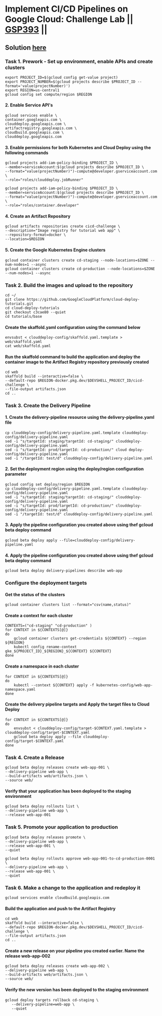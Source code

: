 # Implement CI/CD Pipelines on Google Cloud: Challenge Lab || [GSP393](https://www.cloudskillsboost.google/focuses/52826?parent=catalog) ||

## Solution [here]()

### Task 1. Prework - Set up environment, enable APIs and create clusters ###
```
export PROJECT_ID=$(gcloud config get-value project)
export PROJECT_NUMBER=$(gcloud projects describe $PROJECT_ID --format='value(projectNumber)')
export REGION=us-central1
gcloud config set compute/region $REGION
```
#### 2. Enable Service API's ####
```
gcloud services enable \
container.googleapis.com \
clouddeploy.googleapis.com \
artifactregistry.googleapis.com \
cloudbuild.googleapis.com \
clouddeploy.googleapis.com
```
#### 3. Enable permissions for both Kubernetes and Cloud Deploy using the following commands ####
```
gcloud projects add-iam-policy-binding $PROJECT_ID \
--member=serviceAccount:$(gcloud projects describe $PROJECT_ID \
--format="value(projectNumber)")-compute@developer.gserviceaccount.com \
--role="roles/clouddeploy.jobRunner"

gcloud projects add-iam-policy-binding $PROJECT_ID \
--member=serviceAccount:$(gcloud projects describe $PROJECT_ID \
--format="value(projectNumber)")-compute@developer.gserviceaccount.com \
--role="roles/container.developer"
```

#### 4. Create an Artifact Repository ####
```
gcloud artifacts repositories create cicd-challenge \
--description="Image registry for tutorial web app" \
--repository-format=docker \
--location=$REGION
```
#### 5. Create the Google Kubernetes Engine clusters ####
```
gcloud container clusters create cd-staging --node-locations=$ZONE --num-nodes=1 --async
gcloud container clusters create cd-production --node-locations=$ZONE --num-nodes=1 --async
```
### Task 2. Build the images and upload to the repository ###
``` 
cd ~/
git clone https://github.com/GoogleCloudPlatform/cloud-deploy-tutorials.git
cd cloud-deploy-tutorials
git checkout c3cae80 --quiet
cd tutorials/base
```
#### Create the skaffold.yaml configuration using the command below ####
```
envsubst < clouddeploy-config/skaffold.yaml.template > web/skaffold.yaml
cat web/skaffold.yaml
```
#### Run the skaffold command to build the application and deploy the container image to the Artifact Registry repository previously created ####
```
cd web
skaffold build --interactive=false \
--default-repo $REGION-docker.pkg.dev/$DEVSHELL_PROJECT_ID/cicd-challenge \
--file-output artifacts.json
cd ..
```

### Task 3. Create the Delivery Pipeline ###
#### 1. Create the delivery-pipeline resource using the delivery-pipeline.yaml file ####
``` 
cp clouddeploy-config/delivery-pipeline.yaml.template clouddeploy-config/delivery-pipeline.yaml
sed -i "s/targetId: staging/targetId: cd-staging/" clouddeploy-config/delivery-pipeline.yaml
sed -i "s/targetId: prod/targetId: cd-production/" cloud deploy-config/delivery-pipeline.yaml
sed -i "/targetId: test/d" clouddeploy-config/delivery-pipeline.yaml
```
#### 2. Set the deployment region using the deploy/region configuration parameter ####
``` 
gcloud config set deploy/region $REGION
cp clouddeploy-config/delivery-pipeline.yaml.template clouddeploy-config/delivery-pipeline.yaml
sed -i "s/targetId: staging/targetId: cd-staging/" clouddeploy-config/delivery-pipeline.yaml
sed -i "s/targetId: prod/targetId: cd-production/" clouddeploy-config/delivery-pipeline.yaml
sed -i "/targetId: test/d" clouddeploy-config/delivery-pipeline.yaml
```
#### 3. Apply the pipeline configuration you created above using thef gcloud beta deploy command ####
``` 
gcloud beta deploy apply --file=clouddeploy-config/delivery-pipeline.yaml
```
#### 4. Apply the pipeline configuration you created above using thef gcloud beta deploy command ####
``` 
gcloud beta deploy delivery-pipelines describe web-app
```
### Configure the deployment targets ###

#### Get the status of the clusters ####
``` 
gcloud container clusters list --format="csv(name,status)"
```

#### Create a context for each cluster ####
```
CONTEXTS=("cd-staging" "cd-production" )
for CONTEXT in ${CONTEXTS[@]}
do
    gcloud container clusters get-credentials ${CONTEXT} --region ${REGION}
    kubectl config rename-context gke_${PROJECT_ID}_${REGION}_${CONTEXT} ${CONTEXT}
done
```

#### Create a namespace in each cluster ####
```
for CONTEXT in ${CONTEXTS[@]}
do
    kubectl --context ${CONTEXT} apply -f kubernetes-config/web-app-namespace.yaml
done
```

#### Create the delivery pipeline targets and Apply the target files to Cloud Deploy ####
``` 
for CONTEXT in ${CONTEXTS[@]}
do
    envsubst < clouddeploy-config/target-$CONTEXT.yaml.template > clouddeploy-config/target-$CONTEXT.yaml
    gcloud beta deploy apply --file clouddeploy-config/target-$CONTEXT.yaml
done

```
### Task 4. Create a Release ###
```
gcloud beta deploy releases create web-app-001 \
--delivery-pipeline web-app \
--build-artifacts web/artifacts.json \
--source web/
```
#### Verify that your application has been deployed to the staging environment ####
```
gcloud beta deploy rollouts list \
--delivery-pipeline web-app \
--release web-app-001
```
### Task 5. Promote your application to production ###

```
gcloud beta deploy releases promote \
--delivery-pipeline web-app \
--release web-app-001 \
--quiet

```
``` 
gcloud beta deploy rollouts approve web-app-001-to-cd-production-0001 \
--delivery-pipeline web-app \
--release web-app-001 \
--quiet
```

### Task 6. Make a change to the application and redeploy it ###
```
gcloud services enable cloudbuild.googleapis.com
```
#### Build the application and push to the Artifact Registry ####
```
cd web
skaffold build --interactive=false \
--default-repo $REGION-docker.pkg.dev/$DEVSHELL_PROJECT_ID/cicd-challenge \
--file-output artifacts.json
cd ..
```

#### Create a new release on your pipeline you created earlier. Name the release web-app-002 ####
```
gcloud beta deploy releases create web-app-002 \
--delivery-pipeline web-app \
--build-artifacts web/artifacts.json \
--source web/
```
#### Verify the new version has been deployed to the staging environment ####
```
gcloud deploy targets rollback cd-staging \
   --delivery-pipeline=web-app \
   --quiet
```
